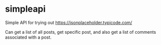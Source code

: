 # simpleapi

Simple API for trying out https://jsonplaceholder.typicode.com/

Can get a list of all posts, get specific post, and also get a list of comments associated with a post.
